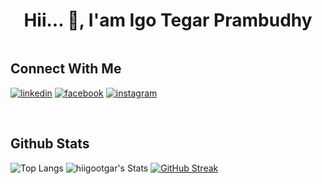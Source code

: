<h1 align="center">Hii... 👋, I'am Igo Tegar Prambudhy</h1>
<p align="center"><img src="https://komarev.com/ghpvc/?username=hiigootgar&style=flat-square&color=blue" alt=""/></p>

<p align="left">
<h2>Connect With Me </h2>
<p><a target="_blank" href="https://www.linkedin.com/in/igo-tegar-prambudhy" style="display: inline-block;"><img src="https://img.shields.io/badge/linkedin-logo?style=for-the-badge&logo=linkedin&logoColor=white&color=%230a77b6" alt="linkedin" /></a>
<a target="_blank" href="https://www.facebook.com/igonotfound" style="display: inline-block;"><img src="https://img.shields.io/badge/facebook-logo?style=for-the-badge&logo=facebook&logoColor=white&color=%230866ff" alt="facebook" /></a>
<a target="_blank" href="https://www.instagram.com/tgar_igohy" style="display: inline-block;"><img src="https://img.shields.io/badge/instagram-logo?style=for-the-badge&logo=instagram&logoColor=white&color=%23F35369" alt="instagram" /></a></p>
</p>

<br/>  
<h2>Github Stats</h2>

![Top Langs](https://github-readme-stats.vercel.app/api/top-langs/?username=hiigootgar&langs_count=8&count_private=false&layout=compact&theme=react&hide_border=true&bg_color=0D1117)
![hiigootgar's Stats](https://github-readme-stats.vercel.app/api?username=hiigootgar&theme=react&show_icons=true&hide_border=true&count_private=true)
<a href="https://git.io/streak-stats"><img src="https://github-readme-streak-stats.herokuapp.com?user=hiigootgar&theme=react" alt="GitHub Streak" /></a>



